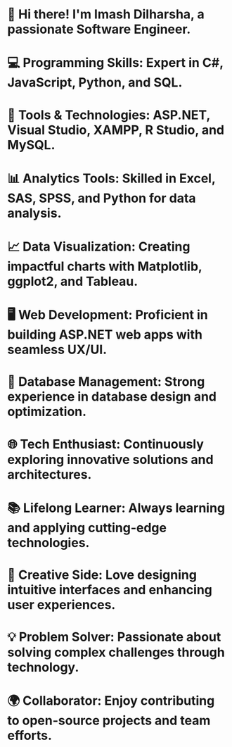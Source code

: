 # 👋 Hi there! I'm Imash Dilharsha, a passionate Software Engineer.
# 💻 Programming Skills: Expert in C#, JavaScript, Python, and SQL.
# 🔧 Tools & Technologies: ASP.NET, Visual Studio, XAMPP, R Studio, and MySQL.
# 📊 Analytics Tools: Skilled in Excel, SAS, SPSS, and Python for data analysis.
# 📈 Data Visualization: Creating impactful charts with Matplotlib, ggplot2, and Tableau.
# 🖥️ Web Development: Proficient in building ASP.NET web apps with seamless UX/UI.
# 🔐 Database Management: Strong experience in database design and optimization.
# 🌐 Tech Enthusiast: Continuously exploring innovative solutions and architectures.
# 📚 Lifelong Learner: Always learning and applying cutting-edge technologies.
# 🎨 Creative Side: Love designing intuitive interfaces and enhancing user experiences.
# 💡 Problem Solver: Passionate about solving complex challenges through technology.
# 🌍 Collaborator: Enjoy contributing to open-source projects and team efforts.
